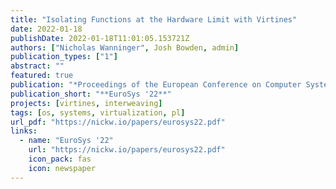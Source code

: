 ```yaml
---
title: "Isolating Functions at the Hardware Limit with Virtines"
date: 2022-01-18
publishDate: 2022-01-18T11:01:05.153721Z
authors: ["Nicholas Wanninger", Josh Bowden, admin]
publication_types: ["1"]
abstract: ""
featured: true 
publication: "*Proceedings of the European Conference on Computer Systems (EuroSys '22, to appear)*"
publication_short: "**EuroSys '22**"
projects: [virtines, interweaving]
tags: [os, systems, virtualization, pl]
url_pdf: "https://nickw.io/papers/eurosys22.pdf"
links:
  - name: "EuroSys '22"
    url: "https://nickw.io/papers/eurosys22.pdf"
    icon_pack: fas
    icon: newspaper
---
```


